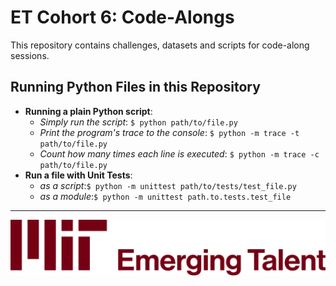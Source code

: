 # ET Cohort 6: Code-Alongs

This repository contains challenges, datasets and scripts for code-along sessions.

## Running Python Files in this Repository

- **Running a plain Python script**:
  - _Simply run the script_: `$ python path/to/file.py`
  - _Print the program's trace to the console_:
    `$ python -m trace -t path/to/file.py`
  - _Count how many times each line is executed_:
    `$ python -m trace -c path/to/file.py`
- **Run a file with Unit Tests**:
  - _as a script_:`$ python -m unittest path/to/tests/test_file.py`
  - _as a module_:`$ python -m unittest path.to.tests.test_file`

---

![MIT Emerging Talent Logo](./.assets/emerging_talent_logo.png)
